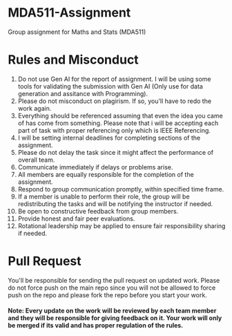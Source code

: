 # MDA511-Assignment
Group assignment for Maths and Stats (MDA511)

# Rules and Misconduct
1. Do not use Gen AI for the report of assignment. I will be using some tools for validating the submission with Gen AI (Only use for data generation and assitance with Programming).
2. Please do not misconduct on plagirism. If so, you'll have to redo the work again.
3. Everything should be referenced assuming that even the idea you came of has come from something. Please note that i will be accepting each part of task with proper referencing only which is IEEE Referencing.
4. I will be setting internal deadlines for completing sections of the assignment.
5. Please do not delay the task since it might affect the performance of overall team.
6. Communicate immediately if delays or problems arise.
7. All members are equally responsible for the completion of the assignment.
8. Respond to group communication promptly, within specified time frame.
9. If a member is unable to perform their role, the group will be redistributing the tasks and will be notifying the instructor if needed.
10. Be open to constructive feedback from group members.
11. Provide honest and fair peer evaluations.
12. Rotational leadership may be applied to ensure fair responsibility sharing if needed.

# Pull Request
You'll be responsible for sending the pull request on updated work. Please do not force push on the main repo since you will not be allowed to force push on the repo and please fork the repo before you start your work.

#### Note: Every update on the work will be reviewed by each team member and they will be responsible for giving feedback on it. Your work will only be merged if its valid and has proper regulation of the rules. 
